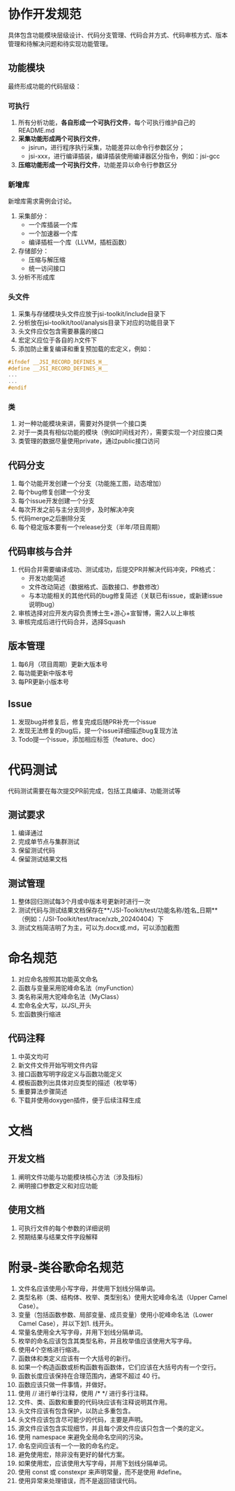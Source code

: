 # 协作开发规范

具体包含功能模块层级设计、代码分支管理、代码合并方式、代码审核方式、版本管理和待解决问题和待实现功能管理。

## 功能模块

最终形成功能的代码层级：

### 可执行

1. 所有分析功能，**各自形成一个可执行文件**，每个可执行维护自己的README.md
2. **采集功能形成两个可执行文件**，
    - jsirun，进行程序执行采集，功能差异以命令行参数区分；
    - jsi-xxx，进行编译插装，编译插装使用编译器区分指令，例如：jsi-gcc
3. **压缩功能形成一个可执行文件**，功能差异以命令行参数区分

### 新增库

新增库需求需例会讨论。
1. 采集部分：
    - 一个库插装一个库
    - 一个加速器一个库
    - 编译插桩一个库（LLVM，插桩函数）
2. 存储部分：
    - 压缩与解压缩
    - 统一访问接口
3. 分析不形成库

### 头文件

1. 采集与存储模块头文件应放于jsi-toolkit/include目录下
2. 分析放在jsi-toolkit/tool/analysis目录下对应的功能目录下
3. 头文件应仅包含需要暴露的接口
4. 宏定义应位于各自的.h文件下
5. 添加防止重复编译和重复预加载的宏定义，例如：

```c++
#ifndef __JSI_RECORD_DEFINES_H__
#define __JSI_RECORD_DEFINES_H__
...
...
#endif
```

### 类

1. 对一种功能模块来讲，需要对外提供一个接口类
2. 对于一类具有相似功能的模块（例如时间线对齐），需要实现一个对应接口类
3. 类管理的数据尽量使用private，通过public接口访问


## 代码分支

1. 每个功能开发创建一个分支（功能施工图，动态增加）
2. 每个bug修复创建一个分支
3. 每个issue开发创建一个分支
4. 每次开发之前与主分支同步，及时解决冲突
5. 代码merge之后删除分支
6. 每个稳定版本要有一个release分支（半年/项目周期）

## 代码审核与合并

1. 代码合并需要编译成功、测试成功，后提交PR并解决代码冲突，PR格式：
   - 开发功能简述
   - 文件改动简述（数据格式、函数接口、参数修改）
   - 与本功能相关的其他代码的bug修复简述（关联已有issue，或新建issue说明bug）
2. 审核选择对应开发内容负责博士生+游心+宣智博，需2人以上审核
3. 审核完成后进行代码合并，选择Squash

## 版本管理

1. 每6月（项目周期）更新大版本号
2. 每功能更新中版本号
3. 每PR更新小版本号

## Issue

1. 发现bug并修复后，修复完成后随PR补充一个issue
2. 发现无法修复的bug后，提一个issue详细描述bug复现方法
3. Todo提一个issue，添加相应标签（feature、doc）

# 代码测试

代码测试需要在每次提交PR前完成，包括工具编译、功能测试等

## 测试要求

1. 编译通过
2. 完成单节点与集群测试
3. 保留测试代码
4. 保留测试结果文档

## 测试管理

1. 整体回归测试每3个月或中版本号更新时进行一次
2. 测试代码与测试结果文档保存在**/JSI-Toolkit/test/功能名称/姓名_日期**（例如：/JSI-Toolkit/test/trace/xzb_20240404）下
3. 测试文档简洁明了为主，可以为.docx或.md，可以添加截图

# 命名规范

1. 对应命名按照其功能英文命名
2. 函数与变量采用驼峰命名法（myFunction）
3. 类名称采用大驼峰命名法（MyClass）
4. 宏命名全大写，以JSI_开头
5. 宏函数换行缩进

## 代码注释

1. 中英文均可
2. 新文件文件开始写明文件内容
3. 接口函数写明字段定义与函数功能定义
4. 模板函数列出具体对应类型的描述（枚举等）
5. 重要算法步骤简述
6. 下载并使用doxygen插件，便于后续注释生成

# 文档

## 开发文档

1. 阐明文件功能与功能模块核心方法（涉及指标）
2. 阐明接口参数定义和对应功能

## 使用文档

1. 可执行文件的每个参数的详细说明
2. 预期结果与结果文件字段解释

# 附录-类谷歌命名规范

1. 文件名应该使用小写字母，并使用下划线分隔单词。
2. 类型名称（类、结构体、枚举、类型别名）使用大驼峰命名法（Upper Camel Case）。
3. 变量（包括函数参数、局部变量、成员变量）使用小驼峰命名法（Lower Camel Case），并以下划1. 线开头。
4. 常量名使用全大写字母，并用下划线分隔单词。
5. 枚举的命名应该包含其类型名称，并且枚举值应该使用大写字母。
6.  使用4个空格进行缩进。
7.  函数体和类定义应该有一个大括号的新行。
8.  如果一个构造函数或析构函数有函数体，它们应该在大括号内有一个空行。
9.  函数长度应该保持在合理范围内，通常不超过 40 行。
10. 函数应该只做一件事情，并做好。
11. 使用 // 进行单行注释，使用 /* */ 进行多行注释。
12. 文件、类、函数和重要的代码块应该有注释说明其作用。
13. 头文件应该有包含保护，以防止多重包含。
14. 头文件应该包含尽可能少的代码，主要是声明。
15. 源文件应该包含实现细节，并且每个源文件应该只包含一个类的定义。
16. 使用 namespace 来避免全局命名空间的污染。
17. 命名空间应该有一个一致的命名约定。
18. 避免使用宏，除非没有更好的替代方案。
19. 如果使用宏，应该使用大写字母，并用下划线分隔单词。
20. 使用 const 或 constexpr 来声明常量，而不是使用 #define。
21. 使用异常来处理错误，而不是返回错误代码。
